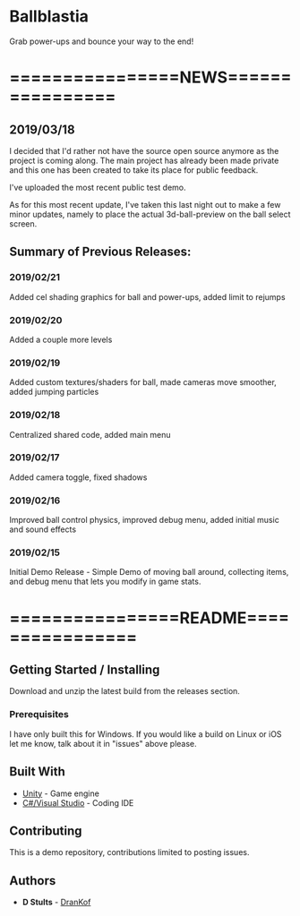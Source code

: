 # Ballblastia
Grab power-ups and bounce your way to the end!

# ================NEWS================

## 2019/03/18
I decided that I'd rather not have the source open source anymore as the project is coming along. The main project has already been made private and this one has been created to take its place for public feedback.

I've uploaded the most recent public test demo.

As for this most recent update, I've taken this last night out to make a few minor updates, namely to place the actual 3d-ball-preview on the ball select screen.


## Summary of Previous Releases:
### 2019/02/21
Added cel shading graphics for ball and power-ups, added limit to rejumps
### 2019/02/20
Added a couple more levels
### 2019/02/19
Added custom textures/shaders for ball, made cameras move smoother, added jumping particles
### 2019/02/18
Centralized shared code, added main menu
### 2019/02/17
Added camera toggle, fixed shadows
### 2019/02/16
Improved ball control physics, improved debug menu, added initial music and sound effects
### 2019/02/15
Initial Demo Release - Simple Demo of moving ball around, collecting items, and debug menu that lets you modify in game stats.

# ================README================

## Getting Started / Installing

Download and unzip the latest build from the releases section.

### Prerequisites

I have only built this for Windows. If you would like a build on Linux or iOS let me know, talk about it in "issues" above please.

## Built With

* [Unity](https://unity3d.com/) - Game engine
* [C#/Visual Studio](https://visualstudio.microsoft.com/vs/) - Coding IDE

## Contributing

This is a demo repository, contributions limited to posting issues.

## Authors

* **D Stults** - [DranKof](https://github.com/drankof)
